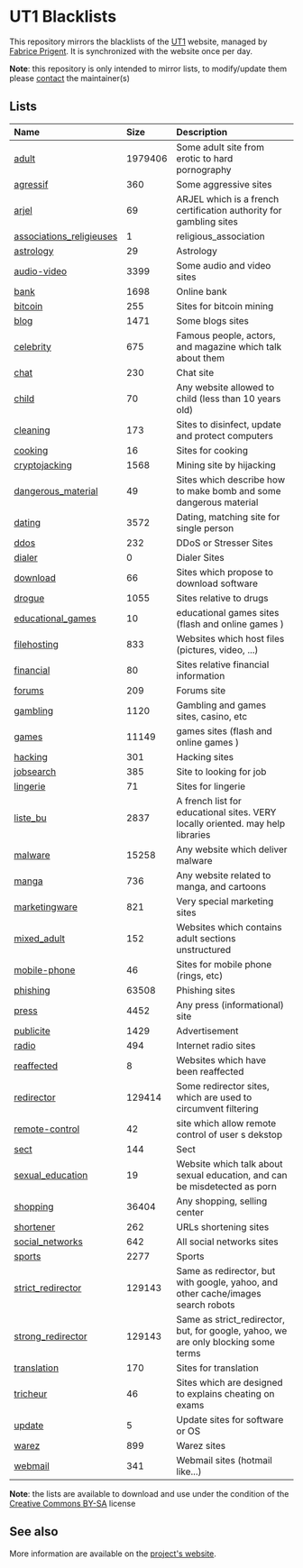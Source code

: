# UT1 Blacklists
This repository mirrors the blacklists of the [UT1](http://www.ut-capitole.fr) website, managed by [Fabrice Prigent](http://www.ut-capitole.fr/m-fabrice-prigent--15063.kjsp?RH=1319195296040). It is synchronized with the website once per day.

__Note__: this repository is only intended to mirror lists, to modify/update them please [contact](#see-also) the maintainer(s)

## Lists
| Name | Size | Description |
|:-----|:-----|:------------|
| [adult](blacklists/adult) | 1979406 | Some adult site from erotic to hard pornography |
| [agressif](blacklists/agressif) | 360 | Some aggressive sites |
| [arjel](blacklists/arjel) | 69 | ARJEL which is a french certification authority for gambling sites |
| [associations_religieuses](blacklists/associations_religieuses) | 1 | religious_association |
| [astrology](blacklists/astrology) | 29 | Astrology |
| [audio-video](blacklists/audio-video) | 3399 | Some audio and video sites |
| [bank](blacklists/bank) | 1698 | Online bank |
| [bitcoin](blacklists/bitcoin) | 255 | Sites for bitcoin mining |
| [blog](blacklists/blog) | 1471 | Some blogs sites |
| [celebrity](blacklists/celebrity) | 675 | Famous people, actors, and magazine which talk about them |
| [chat](blacklists/chat) | 230 | Chat site |
| [child](blacklists/child) | 70 | Any website allowed to child (less than 10 years old) |
| [cleaning](blacklists/cleaning) | 173 | Sites to disinfect, update and protect computers |
| [cooking](blacklists/cooking) | 16 | Sites for cooking |
| [cryptojacking](blacklists/cryptojacking) | 1568 | Mining site by hijacking |
| [dangerous_material](blacklists/dangerous_material) | 49 | Sites which describe how to make bomb and some dangerous material |
| [dating](blacklists/dating) | 3572 | Dating, matching site for single person |
| [ddos](blacklists/ddos) | 232 | DDoS or Stresser Sites |
| [dialer](blacklists/dialer) | 0 | Dialer Sites |
| [download](blacklists/download) | 66 | Sites which propose to download software |
| [drogue](blacklists/drogue) | 1055 | Sites relative to drugs |
| [educational_games](blacklists/educational_games) | 10 | educational games sites (flash and online games ) |
| [filehosting](blacklists/filehosting) | 833 | Websites which host files (pictures, video, ...) |
| [financial](blacklists/financial) | 80 | Sites relative financial information |
| [forums](blacklists/forums) | 209 | Forums site |
| [gambling](blacklists/gambling) | 1120 | Gambling and games sites, casino, etc |
| [games](blacklists/games) | 11149 | games sites (flash and online games ) |
| [hacking](blacklists/hacking) | 301 | Hacking sites |
| [jobsearch](blacklists/jobsearch) | 385 | Site to looking for job |
| [lingerie](blacklists/lingerie) | 71 | Sites for lingerie |
| [liste_bu](blacklists/liste_bu) | 2837 | A french list for educational sites. VERY locally oriented. may help libraries |
| [malware](blacklists/malware) | 15258 | Any website which deliver malware |
| [manga](blacklists/manga) | 736 | Any website related to manga, and cartoons |
| [marketingware](blacklists/marketingware) | 821 | Very special marketing sites |
| [mixed_adult](blacklists/mixed_adult) | 152 | Websites which contains adult sections unstructured |
| [mobile-phone](blacklists/mobile-phone) | 46 | Sites for mobile phone (rings, etc) |
| [phishing](blacklists/phishing) | 63508 | Phishing sites |
| [press](blacklists/press) | 4452 | Any press (informational) site |
| [publicite](blacklists/publicite) | 1429 | Advertisement |
| [radio](blacklists/radio) | 494 | Internet radio sites |
| [reaffected](blacklists/reaffected) | 8 | Websites which have been reaffected |
| [redirector](blacklists/redirector) | 129414 | Some redirector sites, which are used to circumvent filtering |
| [remote-control](blacklists/remote-control) | 42 | site which allow remote control of user s dekstop |
| [sect](blacklists/sect) | 144 | Sect |
| [sexual_education](blacklists/sexual_education) | 19 | Website which talk about sexual education, and can be misdetected as porn |
| [shopping](blacklists/shopping) | 36404 | Any shopping, selling center |
| [shortener](blacklists/shortener) | 262 | URLs shortening sites |
| [social_networks](blacklists/social_networks) | 642 | All social networks sites |
| [sports](blacklists/sports) | 2277 | Sports |
| [strict_redirector](blacklists/strict_redirector) | 129143 | Same as redirector, but with google, yahoo, and other cache/images search robots |
| [strong_redirector](blacklists/strong_redirector) | 129143 | Same as strict_redirector, but, for google, yahoo, we are only blocking some terms |
| [translation](blacklists/translation) | 170 | Sites for translation |
| [tricheur](blacklists/tricheur) | 46 | Sites which are designed to explains cheating on exams |
| [update](blacklists/update) | 5 | Update sites for software or OS |
| [warez](blacklists/warez) | 899 | Warez sites |
| [webmail](blacklists/webmail) | 341 | Webmail sites (hotmail like...) |

__Note__: the lists are available to download and use under the condition of the [Creative Commons BY-SA](https://creativecommons.org/licenses/by-sa/4.0/)  license

## See also
More information are available on the [project's website](http://dsi.ut-capitole.fr/blacklists/index_en.php).
